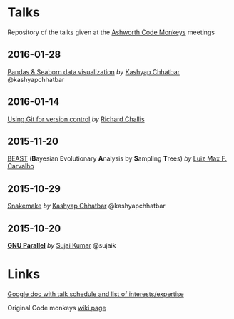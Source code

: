 # Talks
Repository of the talks given at the [Ashworth Code Monkeys](https://groups.google.com/forum/#!forum/ashworth-code-monkeys) meetings

## 2016-01-28
[Pandas & Seaborn data visualization](https://github.com/AshworthCodeMonkeys/talks/tree/master/2016-01-28) *by* [Kashyap Chhatbar](https://github.com/kashyapchhatbar) @kashyapchhatbar

## 2016-01-14
[Using Git for version control](https://github.com/AshworthCodeMonkeys/talks/blob/master/2016-01-14-Using_Git_for_version_control.md) *by* [Richard Challis](https://github.com/rjchallis)

## 2015-11-20
[BEAST](https://github.com/AshworthCodeMonkeys/talks/blob/master/20_11_2015-BEAST_guts/BEAST_guts.md) (**B**ayesian **E**volutionary **A**nalysis by **S**ampling **T**rees) *by* [Luiz Max F. Carvalho](https://github.com/maxbiostat)

## 2015-10-29
[Snakemake](https://github.com/AshworthCodeMonkeys/talks/tree/master/2015-10-29_Snakemake) *by* [Kashyap Chhatbar](https://github.com/kashyapchhatbar) @kashyapchhatbar

## 2015-10-20 
[**GNU Parallel**](https://github.com/AshworthCodeMonkeys/talks/blob/master/2015-10-20.gnuparallel.md) *by* [Sujai Kumar](https://github.com/sujaikumar) @sujaik

# Links

[Google doc with talk schedule and list of interests/expertise](https://docs.google.com/spreadsheets/d/1TBd99HygEq2CR-AM2PcYrcsK5kliRFdgUQB0rcBQIDE)

Original Code monkeys [wiki page](https://www.wiki.ed.ac.uk/display/AshCodes/Ashworth+Codemonkeys) 

